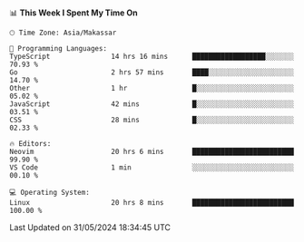 <!--START_SECTION:waka-->
📊 **This Week I Spent My Time On** 

```text
🕑︎ Time Zone: Asia/Makassar

💬 Programming Languages: 
TypeScript               14 hrs 16 mins      ██████████████████░░░░░░░   70.93 % 
Go                       2 hrs 57 mins       ████░░░░░░░░░░░░░░░░░░░░░   14.70 % 
Other                    1 hr                █░░░░░░░░░░░░░░░░░░░░░░░░   05.02 % 
JavaScript               42 mins             █░░░░░░░░░░░░░░░░░░░░░░░░   03.51 % 
CSS                      28 mins             █░░░░░░░░░░░░░░░░░░░░░░░░   02.33 % 

🔥 Editors: 
Neovim                   20 hrs 6 mins       █████████████████████████   99.90 % 
VS Code                  1 min               ░░░░░░░░░░░░░░░░░░░░░░░░░   00.10 % 

💻 Operating System: 
Linux                    20 hrs 8 mins       █████████████████████████   100.00 % 
```


 Last Updated on 31/05/2024 18:34:45 UTC
<!--END_SECTION:waka-->
